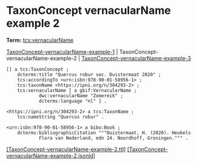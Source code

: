 # TaxonConcept vernacularName example 2


**Term:** [tcs:vernacularName](/terms/#tcs_vernacularname)

[TaxonConcept-vernacularName-example-1](./TaxonConcept-vernacularName-example-1.html) | TaxonConcept-vernacularName-example-2 | [TaxonConcept-vernacularName-example-3](./TaxonConcept-vernacularName-example-3.html)
```turtle
[] a tcs:TaxonConcept ;
    dcterms:title "Quercus robur sec. Duistermaat 2020" ;
    tcs:accordingTo <urn:isbn:978-90-01-58956-1> ;
    tcs:taxonName <https://ipni.org/n/304293-2> ;
    tcs:vernacularName [ a gbif:VernacularName ;
            dwc:vernacularName "Zomereik" ;
            dcterms:language "nl" ] .

<https://ipni.org/n/304293-2> a tcs:TaxonName ;
    tcs:nameString "Quercus robur" .

<urn:isbn:978-90-01-58956-1> a bibo:Book ;
    dcterms:bibliographicCitation """Duistermaat, H. (2020). Heukels 
            Flora van Nederland, edn 24. Noordhoff, Groningen.""" .
```

[&#91;TaxonConcept-vernacularName-example-2.ttl&#93;](https://github.com/tdwg/tcs2/blob/master/examples/TaxonConcept-vernacularName-example-2.ttl)&nbsp;[&#91;TaxonConcept-vernacularName-example-2.jsonld&#93;](https://github.com/tdwg/tcs2/blob/master/examples/TaxonConcept-vernacularName-example-2.jsonld)

